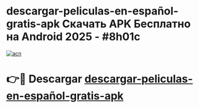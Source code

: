 # descargar-peliculas-en-español-gratis-apk Скачать APK Бесплатно на Android 2025 - #8h01c

[![acn](https://github.com/user-attachments/assets/0f9c940e-d8b0-45ae-aac7-cd30a18b3e1c)](https://apps.freeplayer.one?title=descargar-peliculas-en-español-gratis-apk&ref=9RF)

# 👉🔴 Descargar [descargar-peliculas-en-español-gratis-apk](https://apps.freeplayer.one?title=descargar-peliculas-en-español-gratis-apk&ref=9RF)